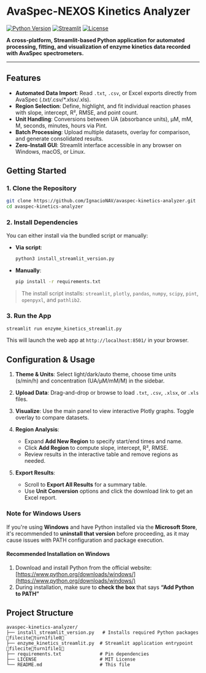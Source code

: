 # AvaSpec-NEXOS Kinetics Analyzer

[![Python Version](https://img.shields.io/badge/python-3.10%2B-blue)](https://www.python.org/)  [![Streamlit](https://img.shields.io/badge/streamlit-1.0%2B-orange)](https://streamlit.io/)  [![License](https://img.shields.io/badge/license-MIT-green)](LICENSE)

**A cross-platform, Streamlit-based Python application for automated processing, fitting, and visualization of enzyme kinetics data recorded with AvaSpec spectrometers.**

---

## Features

- **Automated Data Import**: Read `.txt`, `.csv`, or Excel exports directly from AvaSpec (*.txt/*.csv/*.xlsx/.xls).
- **Region Selection**: Define, highlight, and fit individual reaction phases with slope, intercept, R², RMSE, and point count.
- **Unit Handling**: Conversions between UA (absorbance units), µM, mM, M, seconds, minutes, hours via Pint.
- **Batch Processing**: Upload multiple datasets, overlay for comparison, and generate consolidated results.
- **Zero-Install GUI**: Streamlit interface accessible in any browser on Windows, macOS, or Linux.

## Getting Started

### 1. Clone the Repository
```bash
git clone https://github.com/IgnacioNAV/avaspec-kinetics-analyzer.git
cd avaspec-kinetics-analyzer
````

### 2. Install Dependencies

You can either install via the bundled script or manually:

* **Via script**:

  ```bash
  python3 install_streamlit_version.py
  ```
* **Manually**:

  ```bash
  pip install -r requirements.txt
  ```

> The install script installs: `streamlit`, `plotly`, `pandas`, `numpy`, `scipy`, `pint`, `openpyxl`, and `pathlib2`.

### 3. Run the App

```bash
streamlit run enzyme_kinetics_streamlit.py
```

This will launch the web app at `http://localhost:8501/` in your browser.

## Configuration & Usage

1. **Theme & Units**: Select light/dark/auto theme, choose time units (s/min/h) and concentration (UA/µM/mM/M) in the sidebar.
2. **Upload Data**: Drag-and-drop or browse to load `.txt`, `.csv`, `.xlsx`, or `.xls` files.
3. **Visualize**: Use the main panel to view interactive Plotly graphs. Toggle overlay to compare datasets.
4. **Region Analysis**:

   * Expand **Add New Region** to specify start/end times and name.
   * Click **Add Region** to compute slope, intercept, R², RMSE.
   * Review results in the interactive table and remove regions as needed.
5. **Export Results**:

   * Scroll to **Export All Results** for a summary table.
   * Use **Unit Conversion** options and click the download link to get an Excel report.

### Note for Windows Users

If you're using **Windows** and have Python installed via the **Microsoft Store**, it's recommended to **uninstall that version** before proceeding, as it may cause issues with PATH configuration and package execution.

#### Recommended Installation on Windows

1. Download and install Python from the official website: [https://www.python.org/downloads/windows/](https://www.python.org/downloads/windows/)
2. During installation, make sure to **check the box** that says **“Add Python to PATH”**


## Project Structure

```text
avaspec-kinetics-analyzer/
├── install_streamlit_version.py   # Installs required Python packages fileciteturn1file0
├── enzyme_kinetics_streamlit.py  # Streamlit application entrypoint fileciteturn1file1
├── requirements.txt              # Pin dependencies
├── LICENSE                       # MIT License
└── README.md                     # This file
```
